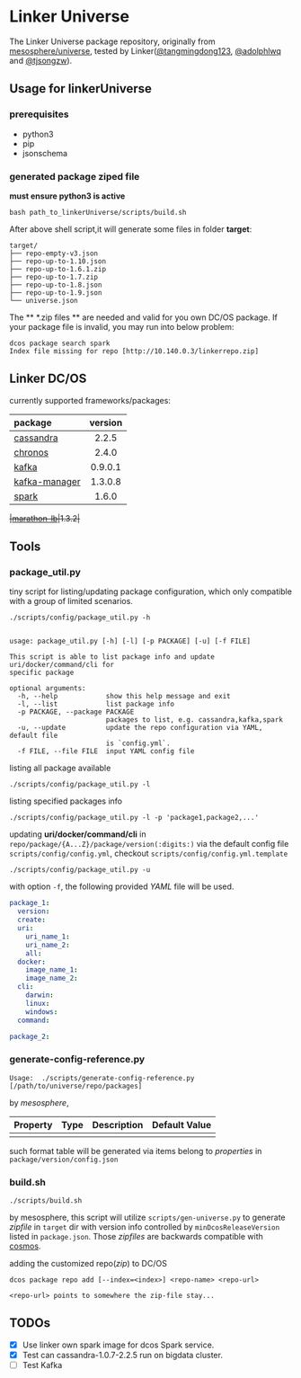 # Linker Universe

The Linker Universe package repository, originally from [mesosphere/universe](http://mesosphere.github.io/universe/), tested by Linker([@tangmingdong123](https://github.com/tangmingdong123), [@adolphlwq](https://github.com/adolphlwq) and [@tjsongzw](https://github.com/tjsongzw)).

## Usage for linkerUniverse
### prerequisites
- python3
- pip
- jsonschema

### generated package ziped file
**must ensure python3 is active**
```
bash path_to_linkerUniverse/scripts/build.sh
```
After above shell script,it will generate some files in folder **target**:
```
target/
├── repo-empty-v3.json
├── repo-up-to-1.10.json
├── repo-up-to-1.6.1.zip
├── repo-up-to-1.7.zip
├── repo-up-to-1.8.json
├── repo-up-to-1.9.json
└── universe.json
```
The ** *.zip files ** are needed and valid for you own DC/OS package. If your package file is invalid, you may run into below problem:
```
dcos package search spark
Index file missing for repo [http://10.140.0.3/linkerrepo.zip]
```

## Linker DC/OS

currently supported frameworks/packages:

|package|version|
|:---|:---:|
|[cassandra](http://cassandra.apache.org)| 2.2.5|
|[chronos](https://mesos.github.io/chronos/)|2.4.0|
|[kafka](http://kafka.apache.org)|0.9.0.1|
|[kafka-manager](https://github.com/yahoo/kafka-manager)|1.3.0.8|
|[spark](http://spark.apache.org/docs/1.6.0/index.html)|1.6.0|

~~|[marathon-lb](https://github.com/mesosphere/marathon-lb)|1.3.2|~~

## Tools

### package_util.py

tiny script for listing/updating package configuration, which only compatible with a group of limited scenarios.

```
./scripts/config/package_util.py -h


usage: package_util.py [-h] [-l] [-p PACKAGE] [-u] [-f FILE]

This script is able to list package info and update uri/docker/command/cli for
specific package

optional arguments:
  -h, --help            show this help message and exit
  -l, --list            list package info
  -p PACKAGE, --package PACKAGE
                        packages to list, e.g. cassandra,kafka,spark
  -u, --update          update the repo configuration via YAML, default file
                        is `config.yml`.
  -f FILE, --file FILE  input YAML config file
```

listing all package available

```
./scripts/config/package_util.py -l
```

listing specified packages info

```
./scripts/config/package_util.py -l -p 'package1,package2,...'
```

updating **uri/docker/command/cli** in `repo/package/{A...Z}/package/version(:digits:)` via the default config file `scripts/config/config.yml`, checkout `scripts/config/config.yml.template`

```
./scripts/config/package_util.py -u
```

with option `-f`, the following provided *YAML* file will be used.

```yaml
package_1:
  version:
  create:
  uri:
    uri_name_1:
    uri_name_2:
    all:
  docker:
    image_name_1:
    image_name_2:
  cli:
    darwin:
    linux:
    windows:
  command:

package_2:
```

### generate-config-reference.py

```
Usage:  ./scripts/generate-config-reference.py [/path/to/universe/repo/packages]
```

by *mesosphere*,


| Property | Type | Description | Default Value |
|----------|------|-------------|---------------|
|	|	|	|

such format table will be generated via items belong to *properties* in `package/version/config.json`


### build.sh

```
./scripts/build.sh
```

by mesosphere, this script will utilize `scripts/gen-universe.py` to generate *zipfile*  in `target` dir with version info controlled by `minDcosReleaseVersion` listed in `package.json`. Those *zipfiles* are backwards compatible with [cosmos](https://github.com/dcos/cosmos).

adding the customized repo(*zip*) to DC/OS

```
dcos package repo add [--index=<index>] <repo-name> <repo-url>

<repo-url> points to somewhere the zip-file stay...
```

## TODOs
- [X] Use linker own spark image for dcos Spark service.
- [X] Test can cassandra-1.0.7-2.2.5 run on bigdata cluster.
- [ ] Test Kafka
